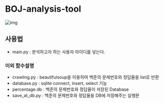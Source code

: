 # BOJ-analysis-tool
![img](./img)
## 사용법
- main.py : 분석하고자 하는 사용자 아이디를 넣는다.

### 이외 함수설명
- crawling.py : beautifulsoup을 이용하여 백준의 문제번호와 정답율을 list로 반환
- database.py : sqlite connect, insert, select 기능
- percentage.db : 백준의 문제번호와 정답율이 저장된 Database
- save_at_db.py : 백준의 문제번호와 정답율을 DB에 저장해주는 실행문
